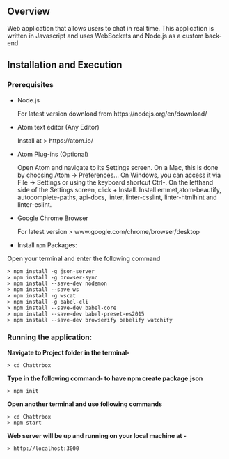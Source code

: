 ## Overview

<p> Web application that allows users to chat in real time.
This application is written in Javascript and uses WebSockets and Node.js as a custom back-end </p>

## Installation and Execution
### Prerequisites

* Node.js
    <p> For latest version download from https://nodejs.org/en/download/ </p>

* Atom text editor (Any Editor)
    <p> Install at > https://atom.io/ </p>

* Atom Plug-ins (Optional)
   <p> Open Atom and navigate to its Settings screen. On a Mac, this is done by choosing Atom → Preferences... On Windows, you can access it via File → Settings or using the keyboard shortcut Ctrl-. On the lefthand side of the Settings   screen, click + Install. Install emmet,atom-beautify, autocomplete-paths, api-docs, linter, linter-csslint, linter-htmlhint and linter-eslint. </p>

* Google Chrome Browser
    <p> For latest version > www.google.com/chrome/browser/desktop </p>

* Install `npm` Packages:
<p> Open your terminal and enter the following command </p>

    > npm install -g json-server
    > npm install -g browser-sync
    > npm install --save-dev nodemon
    > npm install --save ws
    > npm install -g wscat
    > npm install -g babel-cli
    > npm install --save-dev babel-core
    > npm install --save-dev babel-preset-es2015
    > npm install --save-dev browserify babelify watchify

### Running the application:
**Navigate to Project folder in the terminal-**

	> cd Chattrbox
**Type in the following command- to have npm create package.json**

	> npm init
**Open another terminal and use following commands**

	> cd Chattrbox
	> npm start

**Web server will be up and running on your local machine at -**

	> http://localhost:3000
